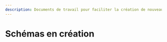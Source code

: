 ```yaml
---
description: Documents de travail pour faciliter la création de nouveaux schémas
---
```


# Schémas en création



